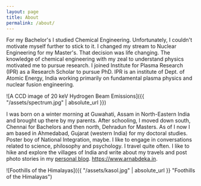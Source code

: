 ```yaml
---
layout: page
title: About
permalink: /about/
---
```

For my Bachelor's I studied Chemical Engineering. Unfortunately, I couldn't motivate myself further to stick to it. I changed my stream to Nuclear Engineering for my Master's. That decision was life changing. The knowledge of chemical engineering with my zeal to understand physics motivated me to pursue research. I joined Institute for Plasma Research (IPR) as a Research Scholar to pursue PhD. IPR is an institute of Dept. of Atomic Energy, India working primarily on fundamental plasma physics and nuclear fusion engineering.

![A CCD image of 20 keV Hydrogen Beam Emissions]({{ "/assets/spectrum.jpg" | absolute_url }})  



I was born on a winter morning at Guwahati, Assam in North-Eastern India and brought up there by my parents. After schooling, I moved down south, Chennai for Bachelors and then north, Dehradun for Masters. As of I now I am based in Ahmedabad, Gujarat  (western India)  for my doctoral studies. Poster boy of National Integration, maybe.  I like to engage in conversations related to science, philosophy and psychology. I travel quite often. I like to hike and explore the villages of India and write about my travels and post photo stories in my [personal blog](https://www.arnabdeka.in "Empty Spaces"). <https://www.arnabdeka.in>.


![Foothills of the Himalayas]({{ "/assets/kasol.jpg" | absolute_url }} "Foothills of the Himalayas")  
